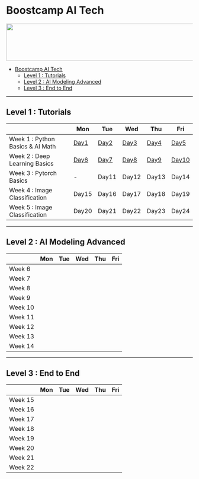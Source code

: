 # Boostcamp AI Tech

<a href="https://boostcamp.connect.or.kr/program_ai.html">
  <img src="https://user-images.githubusercontent.com/35680202/129375838-4684b88b-9c43-40d1-ad43-df761b753fcf.png" width="550" height="100">
</a>

- [Boostcamp AI Tech](#boostcamp-ai-tech)
  - [Level 1 : Tutorials](#level-1--tutorials)
  - [Level 2 : AI Modeling Advanced](#level-2--ai-modeling-advanced)
  - [Level 3 : End to End](#level-3--end-to-end)


***

## Level 1 : Tutorials

|  | Mon | Tue | Wed | Thu | Fri |
|--|-----|-----|-----|-----|-----|
| Week 1 : Python Basics & AI Math | [Day1](https://github.com/hrxorxm/Boostcamp-AI-Tech-TIL/blob/main/Week1/0802-Level1-Day1.md) | [Day2](https://github.com/hrxorxm/Boostcamp-AI-Tech-TIL/blob/main/Week1/0803-Level1-Day2.md) | [Day3](https://github.com/hrxorxm/Boostcamp-AI-Tech-TIL/blob/main/Week1/0804-Level1-Day3.md) | [Day4](https://github.com/hrxorxm/Boostcamp-AI-Tech-TIL/blob/main/Week1/0805-Level1-Day4.md) | [Day5](https://github.com/hrxorxm/Boostcamp-AI-Tech-TIL/blob/main/Week1/0806-Level1-Day5.md) |
| Week 2 : Deep Learning Basics | [Day6](https://github.com/hrxorxm/Boostcamp-AI-Tech-TIL/blob/main/Week2/0809-Level1-Day6.md) | [Day7](https://github.com/hrxorxm/Boostcamp-AI-Tech-TIL/blob/main/Week2/0810-Level1-Day7.md) | [Day8](https://github.com/hrxorxm/Boostcamp-AI-Tech-TIL/blob/main/Week2/0811-Level1-Day8.md) | [Day9](https://github.com/hrxorxm/Boostcamp-AI-Tech-TIL/blob/main/Week2/0812-Level1-Day9.md) | [Day10](https://github.com/hrxorxm/Boostcamp-AI-Tech-TIL/blob/main/Week2/0813-Level1-Day10.md) |
| Week 3 : Pytorch Basics |-| Day11 | Day12 | Day13 | Day14 |
| Week 4 : Image Classification | Day15 | Day16 | Day17 | Day18 | Day19 |
| Week 5 : Image Classification | Day20 | Day21 | Day22 | Day23 | Day24 |


***

## Level 2 : AI Modeling Advanced

|  | Mon | Tue | Wed | Thu | Fri |
|--|-----|-----|-----|-----|-----|
| Week 6 | | | | | |
| Week 7 | | | | | |
| Week 8 | | | | | |
| Week 9 | | | | | |
| Week 10 | | | | | |
| Week 11 | | | | | |
| Week 12 | | | | | |
| Week 13 | | | | | |
| Week 14 | | | | | |


***

## Level 3 : End to End

|  | Mon | Tue | Wed | Thu | Fri |
|--|-----|-----|-----|-----|-----|
| Week 15 | | | | | |
| Week 16 | | | | | |
| Week 17 | | | | | |
| Week 18 | | | | | |
| Week 19 | | | | | |
| Week 20 | | | | | |
| Week 21 | | | | | |
| Week 22 | | | | | |
